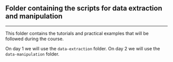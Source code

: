 ## Folder containing the scripts for data extraction and manipulation
---
This folder contains the tutorials and practical examples that will be followed during the course.

On day 1 we will use the `data-extraction` folder.
On day 2 we will use the `data-manipulation` folder.